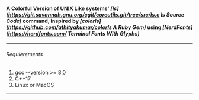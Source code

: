 #### A Colorful Version of **UNIX Like** systems' *[ls](https://git.savannah.gnu.org/cgit/coreutils.git/tree/src/ls.c ls Source Code)* command, inspired by *[colorls](https://github.com/athityakumar/colorls A Ruby Gem)* using *[NerdFonts](https://nerdfonts.com/ Terminal Fonts With Glyphs)*

___

###### Requierements
1. gcc --version >= 8.0
2. C++17
3. Linux or MacOS

___

